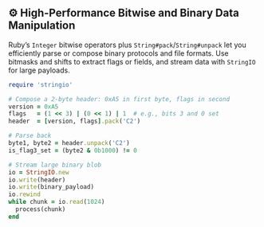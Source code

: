 ## ⚙️ High-Performance Bitwise and Binary Data Manipulation

Ruby’s `Integer` bitwise operators plus `String#pack`/`String#unpack` let you efficiently parse or compose binary protocols and file formats. Use bitmasks and shifts to extract flags or fields, and stream data with `StringIO` for large payloads.

```ruby
require 'stringio'

# Compose a 2-byte header: 0xA5 in first byte, flags in second
version = 0xA5
flags   = (1 << 3) | (0 << 1) | 1  # e.g., bits 3 and 0 set
header  = [version, flags].pack('C2')

# Parse back
byte1, byte2 = header.unpack('C2')
is_flag3_set = (byte2 & 0b1000) != 0

# Stream large binary blob
io = StringIO.new
io.write(header)
io.write(binary_payload)
io.rewind
while chunk = io.read(1024)
  process(chunk)
end
```